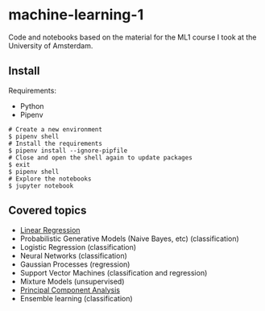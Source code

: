 # machine-learning-1

Code and notebooks based on the material for the ML1 course I took at the University of Amsterdam.

Install
-------

Requirements:

- Python
- Pipenv


```shell
# Create a new environment
$ pipenv shell
# Install the requirements
$ pipenv install --ignore-pipfile
# Close and open the shell again to update packages
$ exit
$ pipenv shell
# Explore the notebooks
$ jupyter notebook
```

Covered topics
--------------

- [Linear Regression](linear-regression/)
- Probabilistic Generative Models (Naive Bayes, etc) (classification)
- Logistic Regression (classification)
- Neural Networks (classification)
- Gaussian Processes (regression)
- Support Vector Machines (classification and regression)
- Mixture Models (unsupervised)
- [Principal Component Analysis](pca/)
- Ensemble learning (classification)
